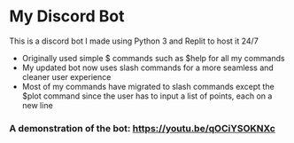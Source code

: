 # My Discord Bot
This is a discord bot I made using Python 3 and Replit to host it 24/7
- Originally used simple $ commands such as $help for all my commands
- My updated bot now uses slash commands for a more seamless and cleaner user experience
- Most of my commands have migrated to slash commands except the $plot command since the user has to input a list of points, each on a new line


### A demonstration of the bot: https://youtu.be/qOCiYSOKNXc
